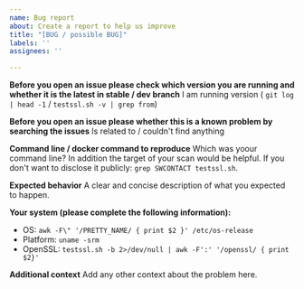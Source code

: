 ```yaml
---
name: Bug report
about: Create a report to help us improve
title: "[BUG / possible BUG]"
labels: ''
assignees: ''

---
```

<!---

_Feel free to remove this line but please stick to the template. We would like to reproduce the bug and therefore need concise information. Depending on the completeness of your information provided we might close your issue otherwise right away. _
-->

**Before you open an issue please check which version you are running and whether it is the latest in stable / dev branch**
I am running version ( ``git log | head -1``  / ``testssl.sh -v | grep from``)

**Before you open an issue please whether this is a known problem by searching the issues**
Is related to / couldn't find anything 

**Command line / docker command to reproduce**
Which was yoour command line? In addition the target of your scan would be helpful. If you don't want to disclose it publicly: ``grep SWCONTACT testssl.sh``.

**Expected behavior**
A clear and concise description of what you expected to happen.


**Your system (please complete the following information):**
 - OS: ``awk -F\" '/PRETTY_NAME/ { print $2 }' /etc/os-release``
 - Platform: ``uname -srm`` 
 - OpenSSL: ``testssl.sh -b 2>/dev/null | awk -F':' '/openssl/ { print $2}'``

**Additional context**
Add any other context about the problem here.
